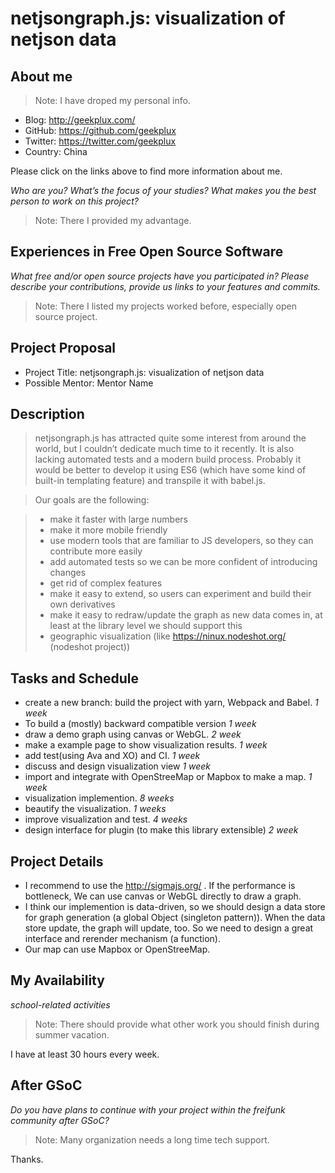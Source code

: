 # netjsongraph.js: visualization of netjson data

## About me

> Note: I have droped my personal info.

- Blog: http://geekplux.com/
- GitHub: https://github.com/geekplux
- Twitter: https://twitter.com/geekplux
- Country: China

Please click on the links above to find more information about me.

*Who are you? What’s the focus of your studies? What makes you the best person to work on this project?*

> Note: There I provided my advantage.

## Experiences in Free Open Source Software

*What free and/or open source projects have you participated in? Please describe your contributions, provide us links to your features and commits.*

> Note: There I listed my projects worked before, especially open source project.


## Project Proposal

- Project Title: netjsongraph.js: visualization of netjson data
- Possible Mentor: Mentor Name

## Description

> netjsongraph.js has attracted quite some interest from around the world, but I couldn’t dedicate much time to it recently. It is also lacking automated tests and a modern build process. Probably it would be better to develop it using ES6 (which have some kind of built-in templating feature) and transpile it with babel.js.

> Our goals are the following:

> - make it faster with large numbers
> - make it more mobile friendly
> - use modern tools that are familiar to JS developers, so they can contribute more easily
> - add automated tests so we can be more confident of introducing changes
> - get rid of complex features
> - make it easy to extend, so users can experiment and build their own derivatives
> - make it easy to redraw/update the graph as new data comes in, at least at the library level we should support this
> - geographic visualization (like https://ninux.nodeshot.org/ (nodeshot project))


## Tasks and Schedule

- create a new branch: build the project with yarn, Webpack and Babel. *1 week*
- To build a (mostly) backward compatible version *1 week*
- draw a demo graph using canvas or WebGL. *2 week*
- make a example page to show visualization results. *1 week*
- add test(using Ava and XO) and CI. *1 week*
- discuss and design visualization view *1 week*
- import and integrate with OpenStreeMap or Mapbox to make a map. *1 week*
- visualization implemention. *8 weeks*
- beautify the visualization. *1 weeks*
- improve visualization and test. *4 weeks*
- design interface for plugin (to make this library extensible) *2 week*


## Project Details


- I recommend to use the http://sigmajs.org/ . If the performance is bottleneck, We can use canvas or WebGL directly to draw a graph.
- I think our implemention is data-driven, so we should design a data store for graph generation (a global Object (singleton pattern)). When the data store update, the graph will update, too. So we need to design a great interface and rerender mechanism (a function).
- Our map can use Mapbox or OpenStreeMap.



## My Availability

*school-related activities*

> Note: There should provide what other work you should finish during summer vacation.

I have at least 30 hours every week.

## After GSoC

*Do you have plans to continue with your project within the freifunk community after GSoC?*

> Note: Many organization needs a long time tech support.


Thanks.
